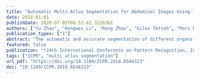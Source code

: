 ```yaml
---
title: "Automatic Multi-Atlas Segmentation for Abdominal Images Using Template Construction and Robust Principal Component Analysis"
date: 2018-01-01
publishDate: 2020-07-05T06:52:41.322636Z
authors: ["Yu Zhao", "Hongwei Li", "Rong Zhou", "Giles Tetteh", "Marc Niethammer", "Bjoern H. Menze"]
publication_types: ["1"]
abstract: "The automatic and accurate segmentation of different organs is a critical step for computer-aided diagnosis, treatment planning and clinical decision support. However, for small organs such as the gallbladder, pancreas, and thyroid, accurate segmentation remains challenging due to their limited fraction in the image, high anatomical variability, and inhomogeneity. This paper presents a new fully automated multi-atlas segmentation approach to segment small organs using template construction, robust principal component analysis, and K-nearest neighbor classifier. Qualitative and quantitative evaluation has been evaluated on the VISCERAL challenge dataset. Experimental results show that the proposed system outperforms other multi-atlas based methods and forest-based methods in the segmentation of small organs."
featured: false
publication: "*24th International Conference on Pattern Recognition, ICPR 2018, Beijing, China, August 20-24, 2018*"
tags: ["ICPR", "multi atlas segmentation"]
url_pdf: "https://doi.org/10.1109/ICPR.2018.8546323"
doi: "10.1109/ICPR.2018.8546323"
---
```


